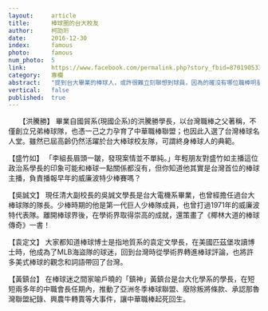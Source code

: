 ```yaml
---
layout:     article
title:      棒球圈的台大校友
author:     柯劭珩
date:       2016-12-30
index:      famous
photo:      famous
num_photo:  5
link:       https://www.facebook.com/permalink.php?story_fbid=870190533123065&id=815683195240466
category:   專欄
abstract:   "提到台大畢業的棒球人，或許很難立刻聯想到球員，因為的確沒有哪位職棒明星或教練是出自台大。然而，卻有一些台大的校友們，以其他的角色在台灣棒球界發光發熱、做出了卓越的貢獻。就在去年底，曾擔任過台大棒球隊隊長的清大副校長吳誠文教授，策劃編輯了《椰林大道的棒球傳奇》一書，裡面對台灣棒球圈中、來自台大的人物們都做了詳盡的介紹。小編將最著名的幾位整理如下，其他還有誰呢？這本書在學校總圖、台北市立圖書館都可以借閱，裡面有許多台大棒球人的故事，值得一讀。除了這些棒球圈的校友之外，也有一些其他領域的名人，在台大時期、甚至在自己的事業以外都熱愛著棒球，如五月天的怪獸就是這樣的例子。怪獸曾經效力過某一隻台大的系隊，大家猜猜是哪一隊呢？"
vertical:   false
published:  true
---
```


　　【洪騰勝】
    畢業自國貿系(現國企系)的洪騰勝學長，以台灣職棒之父著稱，不僅創立兄弟棒球隊，也憑一己之力孕育了中華職棒聯盟；也因此入選了台灣棒球名人堂。雖然已屆高齡仍然活躍於台大棒球校友隊，可謂終身棒球人的典範。

   【盛竹如】
   「李組長眉頭一皺，發現案情並不單純。」年輕朋友對盛竹如主播這位政治系學長的印象可能和棒球一點關係都沒有，但你知道他其實是台灣首位的棒球主播，負責播報早年的威廉波特少棒賽嗎？

   【吳誠文】
    現任清大副校長的吳誠文學長是台大電機系畢業，也曾經擔任過台大棒球隊的隊長。少棒時期的他是第一代巨人少棒隊成員，也曾打過1971年的威廉波特代表隊。離開棒球界後，在學術界取得崇高的成就，還策畫了《椰林大道的棒球傳奇》一書！

   【袁定文】
   大家都知道棒球博士是指地質系的袁定文學長，在美國匹茲堡攻讀博士時，他成為了MLB海盜隊的球迷，回到台灣時從學術界轉進棒球評論，也將許多美式棒球的觀念和詞語帶回了台灣。

   【黃鎮台】
   在棒球迷之間家喻戶曉的「鎮神」黃鎮台是台大化學系的學長，在短短兩多年的中職會長任期內，推動了亞洲冬季棒球聯盟、廢除叛將條款、承認那魯灣聯盟紀錄、興農牛轉賣等大事件，讓中華職棒起死回生。
